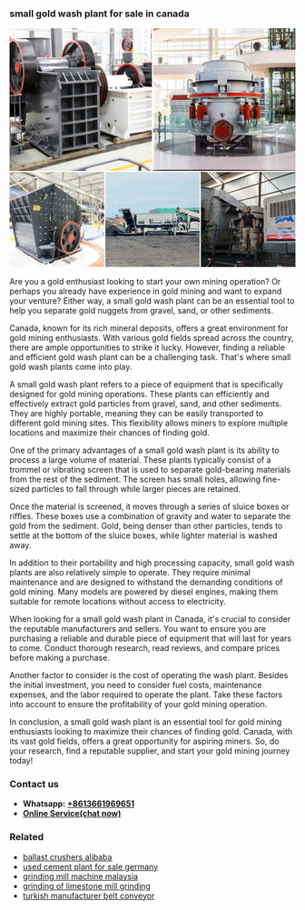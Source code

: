 <h3>small gold wash plant for sale in canada</h3><img src='1706767205.jpg' alt=''><p>Are you a gold enthusiast looking to start your own mining operation? Or perhaps you already have experience in gold mining and want to expand your venture? Either way, a small gold wash plant can be an essential tool to help you separate gold nuggets from gravel, sand, or other sediments.</p><p>Canada, known for its rich mineral deposits, offers a great environment for gold mining enthusiasts. With various gold fields spread across the country, there are ample opportunities to strike it lucky. However, finding a reliable and efficient gold wash plant can be a challenging task. That's where small gold wash plants come into play.</p><p>A small gold wash plant refers to a piece of equipment that is specifically designed for gold mining operations. These plants can efficiently and effectively extract gold particles from gravel, sand, and other sediments. They are highly portable, meaning they can be easily transported to different gold mining sites. This flexibility allows miners to explore multiple locations and maximize their chances of finding gold.</p><p>One of the primary advantages of a small gold wash plant is its ability to process a large volume of material. These plants typically consist of a trommel or vibrating screen that is used to separate gold-bearing materials from the rest of the sediment. The screen has small holes, allowing fine-sized particles to fall through while larger pieces are retained.</p><p>Once the material is screened, it moves through a series of sluice boxes or riffles. These boxes use a combination of gravity and water to separate the gold from the sediment. Gold, being denser than other particles, tends to settle at the bottom of the sluice boxes, while lighter material is washed away.</p><p>In addition to their portability and high processing capacity, small gold wash plants are also relatively simple to operate. They require minimal maintenance and are designed to withstand the demanding conditions of gold mining. Many models are powered by diesel engines, making them suitable for remote locations without access to electricity.</p><p>When looking for a small gold wash plant in Canada, it's crucial to consider the reputable manufacturers and sellers. You want to ensure you are purchasing a reliable and durable piece of equipment that will last for years to come. Conduct thorough research, read reviews, and compare prices before making a purchase.</p><p>Another factor to consider is the cost of operating the wash plant. Besides the initial investment, you need to consider fuel costs, maintenance expenses, and the labor required to operate the plant. Take these factors into account to ensure the profitability of your gold mining operation.</p><p>In conclusion, a small gold wash plant is an essential tool for gold mining enthusiasts looking to maximize their chances of finding gold. Canada, with its vast gold fields, offers a great opportunity for aspiring miners. So, do your research, find a reputable supplier, and start your gold mining journey today!</p><h3>Contact us</h3><ul><li><strong>Whatsapp:&nbsp;<a href="https://wa.me/8613661969651">+8613661969651</a></strong></li><li><a href="https://swt.shibang-china.com/?git&amp;zhl&amp;small gold wash plant for sale in canada"><strong>Online Service(chat now)</strong></a></li></ul><h3>Related</h3><ul><li><a href='ballast crushers alibaba.md'>ballast crushers alibaba</a></li><li><a href='used cement plant for sale germany.md'>used cement plant for sale germany</a></li><li><a href='grinding mill machine malaysia.md'>grinding mill machine malaysia</a></li><li><a href='grinding of limestone mill grinding.md'>grinding of limestone mill grinding</a></li><li><a href='turkish manufacturer belt conveyor.md'>turkish manufacturer belt conveyor</a></li></ul>